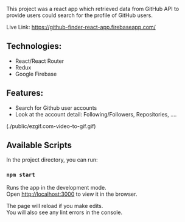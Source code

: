 This project was a react app which retrieved data from GitHub API to provide users could search for the profile of GitHub users. 

Live Link: https://github-finder-react-app.firebaseapp.com/

## Technologies:
- React/React Router
- Redux
- Google Firebase

## Features:
- Search for Github user accounts
- Look at the account detail: Following/Followers, Repositories, ....

(./public/ezgif.com-video-to-gif.gif)

## Available Scripts

In the project directory, you can run:

### `npm start`

Runs the app in the development mode.<br />
Open [http://localhost:3000](http://localhost:3000) to view it in the browser.

The page will reload if you make edits.<br />
You will also see any lint errors in the console.

